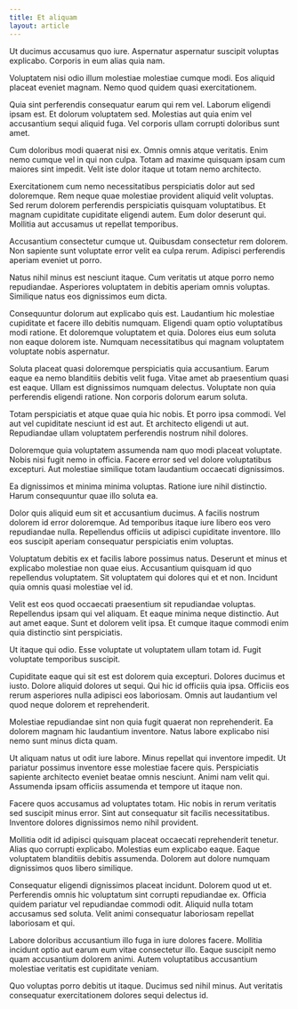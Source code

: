 ```yaml
---
title: Et aliquam
layout: article
---
```

Ut ducimus accusamus quo iure. Aspernatur aspernatur suscipit voluptas explicabo. Corporis in eum alias quia nam.

Voluptatem nisi odio illum molestiae molestiae cumque modi. Eos aliquid placeat eveniet magnam. Nemo quod quidem quasi exercitationem.

Quia sint perferendis consequatur earum qui rem vel. Laborum eligendi ipsam est. Et dolorum voluptatem sed. Molestias aut quia enim vel accusantium sequi aliquid fuga. Vel corporis ullam corrupti doloribus sunt amet.

Cum doloribus modi quaerat nisi ex. Omnis omnis atque veritatis. Enim nemo cumque vel in qui non culpa. Totam ad maxime quisquam ipsam cum maiores sint impedit. Velit iste dolor itaque ut totam nemo architecto.

Exercitationem cum nemo necessitatibus perspiciatis dolor aut sed doloremque. Rem neque quae molestiae provident aliquid velit voluptas. Sed rerum dolorem perferendis perspiciatis quisquam voluptatibus. Et magnam cupiditate cupiditate eligendi autem. Eum dolor deserunt qui. Mollitia aut accusamus ut repellat temporibus.

Accusantium consectetur cumque ut. Quibusdam consectetur rem dolorem. Non sapiente sunt voluptate error velit ea culpa rerum. Adipisci perferendis aperiam eveniet ut porro.

Natus nihil minus est nesciunt itaque. Cum veritatis ut atque porro nemo repudiandae. Asperiores voluptatem in debitis aperiam omnis voluptas. Similique natus eos dignissimos eum dicta.

Consequuntur dolorum aut explicabo quis est. Laudantium hic molestiae cupiditate et facere illo debitis numquam. Eligendi quam optio voluptatibus modi ratione. Et doloremque voluptatem et quia. Dolores eius eum soluta non eaque dolorem iste. Numquam necessitatibus qui magnam voluptatem voluptate nobis aspernatur.

Soluta placeat quasi doloremque perspiciatis quia accusantium. Earum eaque ea nemo blanditiis debitis velit fuga. Vitae amet ab praesentium quasi est eaque. Ullam est dignissimos numquam delectus. Voluptate non quia perferendis eligendi ratione. Non corporis dolorum earum soluta.

Totam perspiciatis et atque quae quia hic nobis. Et porro ipsa commodi. Vel aut vel cupiditate nesciunt id est aut. Et architecto eligendi ut aut. Repudiandae ullam voluptatem perferendis nostrum nihil dolores.

Doloremque quia voluptatem assumenda nam quo modi placeat voluptate. Nobis nisi fugit nemo in officia. Facere error sed vel dolore voluptatibus excepturi. Aut molestiae similique totam laudantium occaecati dignissimos.

Ea dignissimos et minima minima voluptas. Ratione iure nihil distinctio. Harum consequuntur quae illo soluta ea.

Dolor quis aliquid eum sit et accusantium ducimus. A facilis nostrum dolorem id error doloremque. Ad temporibus itaque iure libero eos vero repudiandae nulla. Repellendus officiis ut adipisci cupiditate inventore. Illo eos suscipit aperiam consequatur perspiciatis enim voluptas.

Voluptatum debitis ex et facilis labore possimus natus. Deserunt et minus et explicabo molestiae non quae eius. Accusantium quisquam id quo repellendus voluptatem. Sit voluptatem qui dolores qui et et non. Incidunt quia omnis quasi molestiae vel id.

Velit est eos quod occaecati praesentium sit repudiandae voluptas. Repellendus ipsam qui vel aliquam. Et eaque minima neque distinctio. Aut aut amet eaque. Sunt et dolorem velit ipsa. Et cumque itaque commodi enim quia distinctio sint perspiciatis.

Ut itaque qui odio. Esse voluptate ut voluptatem ullam totam id. Fugit voluptate temporibus suscipit.

Cupiditate eaque qui sit est est dolorem quia excepturi. Dolores ducimus et iusto. Dolore aliquid dolores ut sequi. Qui hic id officiis quia ipsa. Officiis eos rerum asperiores nulla adipisci eos laboriosam. Omnis aut laudantium vel quod neque dolorem et reprehenderit.

Molestiae repudiandae sint non quia fugit quaerat non reprehenderit. Ea dolorem magnam hic laudantium inventore. Natus labore explicabo nisi nemo sunt minus dicta quam.

Ut aliquam natus ut odit iure labore. Minus repellat qui inventore impedit. Ut pariatur possimus inventore esse molestiae facere quis. Perspiciatis sapiente architecto eveniet beatae omnis nesciunt. Animi nam velit qui. Assumenda ipsam officiis assumenda et tempore ut itaque non.

Facere quos accusamus ad voluptates totam. Hic nobis in rerum veritatis sed suscipit minus error. Sint aut consequatur sit facilis necessitatibus. Inventore dolores dignissimos nemo nihil provident.

Mollitia odit id adipisci quisquam placeat occaecati reprehenderit tenetur. Alias quo corrupti explicabo. Molestias eum explicabo eaque. Eaque voluptatem blanditiis debitis assumenda. Dolorem aut dolore numquam dignissimos quos libero similique.

Consequatur eligendi dignissimos placeat incidunt. Dolorem quod ut et. Perferendis omnis hic voluptatum sint corrupti repudiandae ex. Officia quidem pariatur vel repudiandae commodi odit. Aliquid nulla totam accusamus sed soluta. Velit animi consequatur laboriosam repellat laboriosam et qui.

Labore doloribus accusantium illo fuga in iure dolores facere. Mollitia incidunt optio aut earum eum vitae consectetur illo. Eaque suscipit nemo quam accusantium dolorem animi. Autem voluptatibus accusantium molestiae veritatis est cupiditate veniam.

Quo voluptas porro debitis ut itaque. Ducimus sed nihil minus. Aut veritatis consequatur exercitationem dolores sequi delectus id.
